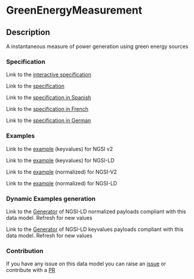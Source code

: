 # GreenEnergyMeasurement

## Description 

A instantaneous measure of power generation using green energy sources
### Specification

Link to the [interactive specification](https://swagger.lab.fiware.org/?url=https://smart-data-models.github.io/dataModel.GreenEnergy/GreenEnergyMeasurement/swagger.yaml)

Link to the [specification](https://smart-data-models.github.io/dataModel.GreenEnergy/GreenEnergyMeasurement/doc/spec.md)

Link to the [specification in Spanish](https://smart-data-models.github.io/dataModel.GreenEnergy/GreenEnergyMeasurement/doc/spec_ES.md)

Link to the [specification in French](https://smart-data-models.github.io/dataModel.GreenEnergy/GreenEnergyMeasurement/doc/spec_FR.md)

Link to the [specification in German](https://smart-data-models.github.io/dataModel.GreenEnergy/GreenEnergyMeasurement/doc/spec_DE.md)
### Examples

Link to the [example](https://smart-data-models.github.io/dataModel.GreenEnergy/GreenEnergyMeasurement/examples/example.json) (keyvalues) for NGSI v2

Link to the [example](https://smart-data-models.github.io/dataModel.GreenEnergy/GreenEnergyMeasurement/examples/example.jsonld) (keyvalues) for NGSI-LD

Link to the [example](https://smart-data-models.github.io/dataModel.GreenEnergy/GreenEnergyMeasurement/examples/example-normalized.json) (normalized) for NGSI-V2

Link to the [example](https://smart-data-models.github.io/dataModel.GreenEnergy/GreenEnergyMeasurement/examples/example-normalized.jsonld) (normalized) for NGSI-LD
### Dynamic Examples generation

Link to the [Generator](https://smartdatamodels.org/extra/ngsi-ld_generator_v0.92.php?schemaUrl=https://raw.githubusercontent.com/smart-data-models/dataModel.GreenEnergy/master/GreenEnergyMeasurement/schema.json&email=info@smartdatamodels.org) of NGSI-LD normalized payloads compliant with this data model. Refresh for new values

Link to the [Generator](https://smartdatamodels.org/extra/ngsi-ld_generator_keyvalues_v0.92.php?schemaUrl=https://raw.githubusercontent.com/smart-data-models/dataModel.GreenEnergy/master/GreenEnergyMeasurement/schema.json&email=info@smartdatamodels.org) of NGSI-LD keyvalues payloads compliant with this data model. Refresh for new values
### Contribution

 If you have any issue on this data model you can raise an [issue](https://github.com/smart-data-models/dataModel.GreenEnergy/issues)  or contribute with a [PR](https://github.com/smart-data-models/dataModel.GreenEnergy/pulls)
